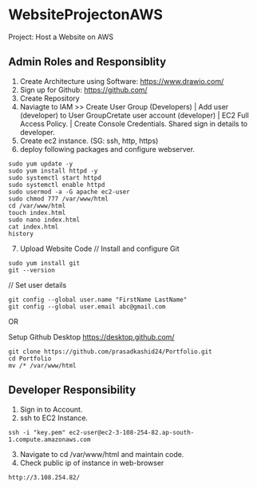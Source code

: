 # WebsiteProjectonAWS
Project: Host a Website on AWS

## Admin Roles and Responsiblity

1) Create Architecture using Software: https://www.drawio.com/
2) Sign up for Github: https://github.com/
3) Create Repository
4) Naviagte to IAM >> Create User Group (Developers) | Add user (developer) to User GroupCretate user account (developer) | EC2 Full Access Policy. | Create Console Credentials. Shared sign in details to developer.
5) Create ec2 instance. (SG: ssh, http, https) 
6) deploy following packages and configure webserver.
```
sudo yum update -y
sudo yum install httpd -y
sudo systemctl start httpd
sudo systemctl enable httpd
sudo usermod -a -G apache ec2-user
sudo chmod 777 /var/www/html
cd /var/www/html
touch index.html
sudo nano index.html
cat index.html
history
```
7) Upload Website Code
//  Install and configure Git
```
sudo yum install git
git --version
```
// Set user details 
```
git config --global user.name "FirstName LastName"
git config --global user.email abc@gmail.com
```
OR 

Setup Github Desktop
https://desktop.github.com/

```
git clone https://github.com/prasadkashid24/Portfolio.git
cd Portfolio
mv /* /var/www/html
```

## Developer Responsibility

1) Sign in to Account.
2) ssh to EC2 Instance.
```
ssh -i "key.pem" ec2-user@ec2-3-108-254-82.ap-south-1.compute.amazonaws.com
```
3) Navigate to cd /var/www/html and maintain code.
4) Check public ip of instance in web-browser
```
http://3.108.254.82/
```
